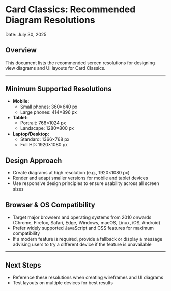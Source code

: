 # Card Classics: Recommended Diagram Resolutions

Date: July 30, 2025

## Overview
This document lists the recommended screen resolutions for designing view diagrams and UI layouts for Card Classics.

---

## Minimum Supported Resolutions

- **Mobile:**
  - Small phones: 360×640 px
  - Large phones: 414×896 px
- **Tablet:**
  - Portrait: 768×1024 px
  - Landscape: 1280×800 px
- **Laptop/Desktop:**
  - Standard: 1366×768 px
  - Full HD: 1920×1080 px


## Design Approach
- Create diagrams at high resolution (e.g., 1920×1080 px)
- Render and adapt smaller versions for mobile and tablet devices
- Use responsive design principles to ensure usability across all screen sizes

## Browser & OS Compatibility
- Target major browsers and operating systems from 2010 onwards (Chrome, Firefox, Safari, Edge, Windows, macOS, Linux, iOS, Android)
- Prefer widely supported JavaScript and CSS features for maximum compatibility
- If a modern feature is required, provide a fallback or display a message advising users to try a different device if the feature is unavailable

---

## Next Steps
- Reference these resolutions when creating wireframes and UI diagrams
- Test layouts on multiple devices for best results
